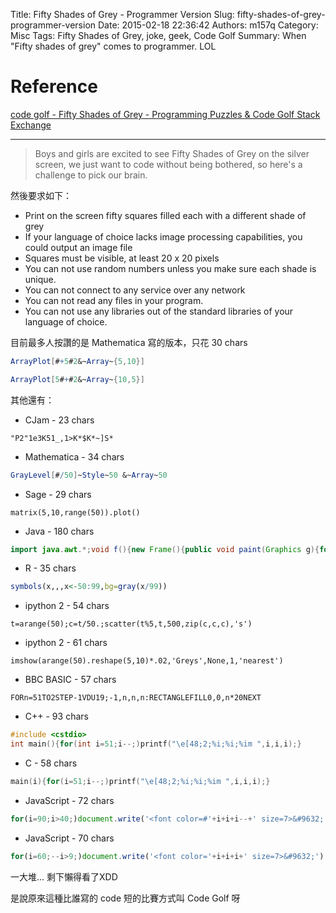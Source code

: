 Title: Fifty Shades of Grey - Programmer Version
Slug: fifty-shades-of-grey-programmer-version
Date: 2015-02-18 22:36:42
Authors: m157q
Category: Misc
Tags: Fifty Shades of Grey, joke, geek, Code Golf
Summary: When "Fifty shades of grey" comes to programmer. LOL

# Reference

[code golf - Fifty Shades of Grey - Programming Puzzles & Code Golf Stack Exchange](http://codegolf.stackexchange.com/questions/45736/fifty-shades-of-grey)

---

> Boys and girls are excited to see Fifty Shades of Grey on the silver screen, we just want to code without being bothered, so here's a challenge to pick our brain.

然後要求如下：

+ Print on the screen fifty squares filled each with a different shade of grey
+ If your language of choice lacks image processing capabilities, you could output an image file
+ Squares must be visible, at least 20 x 20 pixels
+ You can not use random numbers unless you make sure each shade is unique.
+ You can not connect to any service over any network
+ You can not read any files in your program.
+ You can not use any libraries out of the standard libraries of your language of choice.
    
    
目前最多人按讚的是 Mathematica 寫的版本，只花 30 chars  
    
```Mathematica
ArrayPlot[#+5#2&~Array~{5,10}]
```    
```Mathematica
ArrayPlot[5#+#2&~Array~{10,5}]
```    
    
其他還有：  
    
+ CJam - 23 chars   
```CJam
"P2"1e3K51_,1>K*$K*~]S*
```

+ Mathematica - 34 chars
```Mathematica
GrayLevel[#/50]~Style~50 &~Array~50
```

+ Sage - 29 chars
```Sage
matrix(5,10,range(50)).plot()
```

+ Java - 180 chars
```Java
import java.awt.*;void f(){new Frame(){public void paint(Graphics g){for(int i=1;i<51;g.setColor(new Color(328965*i)),g.fillRect(i%8*20,i++/8*20,20,20))setSize(600,600);}}.show();}
```

+ R - 35 chars
```R
symbols(x,,,x<-50:99,bg=gray(x/99))
```

+ ipython 2 - 54 chars
```python2
t=arange(50);c=t/50.;scatter(t%5,t,500,zip(c,c,c),'s')
```

+ ipython 2 - 61 chars
```python2
imshow(arange(50).reshape(5,10)*.02,'Greys',None,1,'nearest')
```

+ BBC BASIC - 57 chars
```BASIC
FORn=51TO2STEP-1VDU19;-1,n,n,n:RECTANGLEFILL0,0,n*20NEXT
```

+ C++ - 93 chars
```C++
#include <cstdio>
int main(){for(int i=51;i--;)printf("\e[48;2;%i;%i;%im ",i,i,i);}
```

+ C - 58 chars
```C
main(i){for(i=51;i--;)printf("\e[48;2;%i;%i;%im ",i,i,i);}
```

+ JavaScript - 72 chars
```JavaScript
for(i=90;i>40;)document.write('<font color=#'+i+i+i--+' size=7>&#9632;')
```

+ JavaScript - 70 chars
```JavaScript
for(i=60;--i>9;)document.write('<font color='+i+i+i+' size=7>&#9632;')
```

一大堆... 剩下懶得看了XDD

是說原來這種比誰寫的 code 短的比賽方式叫 Code Golf 呀
